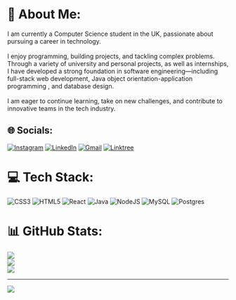 # 💫 About Me:
I am currently a Computer Science student in the UK, passionate about pursuing a career in technology. <br><br>I enjoy programming, building projects, and tackling complex problems. Through a variety of university and personal projects, as well as internships, I have developed a strong foundation in software engineering—including full-stack web development, Java object orientation-application programming , and database design.<br><br>I am eager to continue learning, take on new challenges, and contribute to innovative teams in the tech industry.


## 🌐 Socials:
[![Instagram](https://img.shields.io/badge/Instagram-%23E4405F.svg?logo=Instagram&logoColor=white)](https://instagram.com/constantinos_15p) [![LinkedIn](https://img.shields.io/badge/LinkedIn-%230077B5.svg?logo=linkedin&logoColor=white)](https://www.linkedin.com/in/konstantinos-patatas-bb3671355/) [![Gmail](https://img.shields.io/badge/Gmail-D14836?logo=gmail&logoColor=white)](mailto:patataskonstantinos@gmail.com)
[![Linktree](https://img.shields.io/badge/Linktree-1de9b6?logo=linktree&logoColor=white)](https://linktr.ee/yourusername)


# 💻 Tech Stack:
![CSS3](https://img.shields.io/badge/css3-%231572B6.svg?style=for-the-badge&logo=css3&logoColor=white) ![HTML5](https://img.shields.io/badge/html5-%23E34F26.svg?style=for-the-badge&logo=html5&logoColor=white) ![React](https://img.shields.io/badge/react-%2320232a.svg?style=for-the-badge&logo=react&logoColor=%2361DAFB) ![Java](https://img.shields.io/badge/java-%23ED8B00.svg?style=for-the-badge&logo=openjdk&logoColor=white) ![NodeJS](https://img.shields.io/badge/node.js-6DA55F?style=for-the-badge&logo=node.js&logoColor=white) ![MySQL](https://img.shields.io/badge/mysql-4479A1.svg?style=for-the-badge&logo=mysql&logoColor=white) ![Postgres](https://img.shields.io/badge/postgres-%23316192.svg?style=for-the-badge&logo=postgresql&logoColor=white)
# 📊 GitHub Stats:
![](https://github-readme-stats.vercel.app/api?username=konstantinos-patatas&theme=dark&hide_border=false&include_all_commits=true&count_private=true)<br/>
![](https://nirzak-streak-stats.vercel.app/?user=konstantinos-patatas&theme=dark&hide_border=false)<br/>
![](https://github-readme-stats.vercel.app/api/top-langs/?username=konstantinos-patatas&theme=dark&hide_border=false&include_all_commits=true&count_private=true&layout=compact)

---
[![](https://visitcount.itsvg.in/api?id=konstantinos-patatas&icon=0&color=0)](https://visitcount.itsvg.in)

<!-- Proudly created with GPRM ( https://gprm.itsvg.in ) -->
